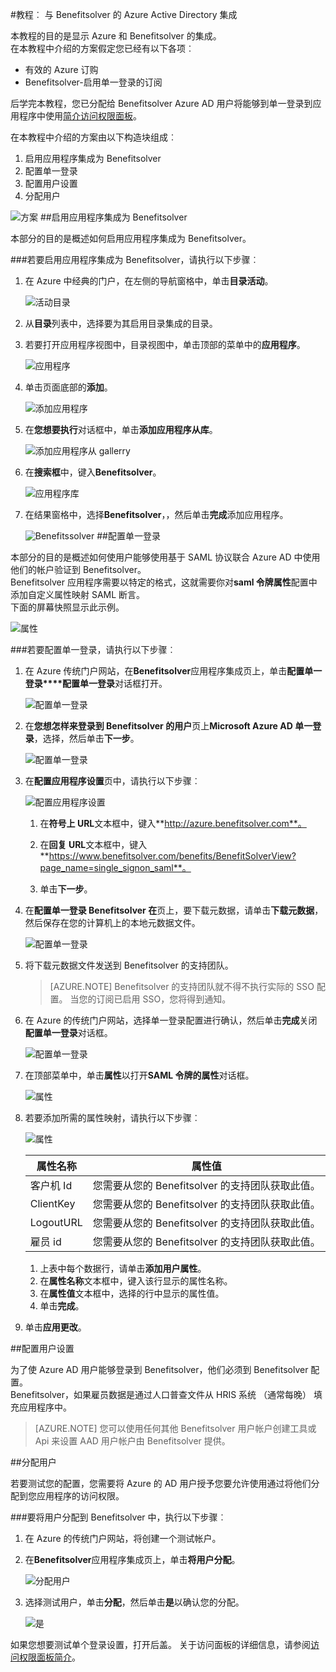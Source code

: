 <properties 
    pageTitle="教程︰ Azure Active Directory 集成与 Benefitsolver |Microsoft Azure"
    description="了解如何使用 Benefitsolver Azure Active Directory 以启用单一登录、 自动化资源调配，以及更多 ！" 
    services="active-directory" 
    authors="jeevansd"  
    documentationCenter="na" 
    manager="femila"/>
<tags 
    ms.service="active-directory" 
    ms.devlang="na" 
    ms.topic="article" 
    ms.tgt_pltfrm="na" 
    ms.workload="identity" 
    ms.date="10/10/2016" 
    ms.author="jeedes" />

#<a name="tutorial-azure-active-directory-integration-with-benefitsolver"></a>教程︰ 与 Benefitsolver 的 Azure Active Directory 集成

本教程的目的是显示 Azure 和 Benefitsolver 的集成。  
在本教程中介绍的方案假定您已经有以下各项︰

-   有效的 Azure 订购
-   Benefitsolver-启用单一登录的订阅

后学完本教程，您已分配给 Benefitsolver Azure AD 用户将能够到单一登录到应用程序中使用[简介访问权限面板](active-directory-saas-access-panel-introduction.md)。

在本教程中介绍的方案由以下构造块组成︰

1.  启用应用程序集成为 Benefitsolver
2.  配置单一登录
3.  配置用户设置
4.  分配用户

![方案](./media/active-directory-saas-benefitsolver-tutorial/IC804820.png "方案")
##<a name="enabling-the-application-integration-for-benefitsolver"></a>启用应用程序集成为 Benefitsolver

本部分的目的是概述如何启用应用程序集成为 Benefitsolver。

###<a name="to-enable-the-application-integration-for-benefitsolver-perform-the-following-steps"></a>若要启用应用程序集成为 Benefitsolver，请执行以下步骤︰

1.  在 Azure 中经典的门户，在左侧的导航窗格中，单击**目录活动**。

    ![活动目录](./media/active-directory-saas-benefitsolver-tutorial/IC700993.png "活动目录")

2.  从**目录**列表中，选择要为其启用目录集成的目录。

3.  若要打开应用程序视图中，目录视图中，单击顶部的菜单中的**应用程序**。

    ![应用程序](./media/active-directory-saas-benefitsolver-tutorial/IC700994.png "应用程序")

4.  单击页面底部的**添加**。

    ![添加应用程序](./media/active-directory-saas-benefitsolver-tutorial/IC749321.png "添加应用程序")

5.  在**您想要执行**对话框中，单击**添加应用程序从库**。

    ![添加应用程序从 gallerry](./media/active-directory-saas-benefitsolver-tutorial/IC749322.png "添加应用程序从 gallerry")

6.  在**搜索框**中，键入**Benefitsolver**。

    ![应用程序库](./media/active-directory-saas-benefitsolver-tutorial/IC804821.png "应用程序库")

7.  在结果窗格中，选择**Benefitsolver**，，然后单击**完成**添加应用程序。

    ![Benefitssolver](./media/active-directory-saas-benefitsolver-tutorial/IC804822.png "Benefitssolver")
##<a name="configuring-single-sign-on"></a>配置单一登录

本部分的目的是概述如何使用户能够使用基于 SAML 协议联合 Azure AD 中使用他们的帐户验证到 Benefitsolver。  
Benefitsolver 应用程序需要以特定的格式，这就需要你对**saml 令牌属性**配置中添加自定义属性映射 SAML 断言。  
下面的屏幕快照显示此示例。

![属性](./media/active-directory-saas-benefitsolver-tutorial/IC804823.png "属性")

###<a name="to-configure-single-sign-on-perform-the-following-steps"></a>若要配置单一登录，请执行以下步骤︰

1.  在 Azure 传统门户网站，在**Benefitsolver**应用程序集成页上，单击**配置单一登录****配置单一登录**对话框打开。

    ![配置单一登录](./media/active-directory-saas-benefitsolver-tutorial/IC804824.png "配置单一登录")

2.  在**您想怎样来登录到 Benefitsolver 的用户**页上**Microsoft Azure AD 单一登录**，选择，然后单击**下一步**。

    ![配置单一登录](./media/active-directory-saas-benefitsolver-tutorial/IC804825.png "配置单一登录")

3.  在**配置应用程序设置**页中，请执行以下步骤︰

    ![配置应用程序设置](./media/active-directory-saas-benefitsolver-tutorial/IC804826.png "配置应用程序设置")

    1.  在**符号上 URL**文本框中，键入**http://azure.benefitsolver.com**。
    2.  在**回复 URL**文本框中，键入**https://www.benefitsolver.com/benefits/BenefitSolverView?page_name=single_signon_saml**。  


    3.  单击**下一步**。

4.  在**配置单一登录 Benefitsolver 在**页上，要下载元数据，请单击**下载元数据**，然后保存在您的计算机上的本地元数据文件。

    ![配置单一登录](./media/active-directory-saas-benefitsolver-tutorial/IC804827.png "配置单一登录")

5.  将下载元数据文件发送到 Benefitsolver 的支持团队。

    >[AZURE.NOTE] Benefitsolver 的支持团队就不得不执行实际的 SSO 配置。
当您的订阅已启用 SSO，您将得到通知。

6.  在 Azure 的传统门户网站，选择单一登录配置进行确认，然后单击**完成**关闭**配置单一登录**对话框。

    ![配置单一登录](./media/active-directory-saas-benefitsolver-tutorial/IC804828.png "配置单一登录")

7.  在顶部菜单中，单击**属性**以打开**SAML 令牌的属性**对话框。

    ![属性](./media/active-directory-saas-benefitsolver-tutorial/IC795920.png "属性")

8.  若要添加所需的属性映射，请执行以下步骤︰

    ![属性](./media/active-directory-saas-benefitsolver-tutorial/IC804823.png "属性")

  	|属性名称|属性值|
  	|---|---|
  	|客户机 Id|您需要从您的 Benefitsolver 的支持团队获取此值。|
  	|ClientKey|您需要从您的 Benefitsolver 的支持团队获取此值。|
  	|LogoutURL|您需要从您的 Benefitsolver 的支持团队获取此值。|
  	|雇员 id|您需要从您的 Benefitsolver 的支持团队获取此值。|

    1.  上表中每个数据行，请单击**添加用户属性**。
    2.  在**属性名称**文本框中，键入该行显示的属性名称。
    3.  在**属性值**文本框中，选择的行中显示的属性值。
    4.  单击**完成**。

9.  单击**应用更改**。

##<a name="configuring-user-provisioning"></a>配置用户设置

为了使 Azure AD 用户能够登录到 Benefitsolver，他们必须到 Benefitsolver 配置。  
Benefitsolver，如果雇员数据是通过人口普查文件从 HRIS 系统 （通常每晚） 填充应用程序中。  

>[AZURE.NOTE] 您可以使用任何其他 Benefitsolver 用户帐户创建工具或 Api 来设置 AAD 用户帐户由 Benefitsolver 提供。

##<a name="assigning-users"></a>分配用户

若要测试您的配置，您需要将 Azure 的 AD 用户授予您要允许使用通过将他们分配到您应用程序的访问权限。

###<a name="to-assign-users-to-benefitsolver-perform-the-following-steps"></a>要将用户分配到 Benefitsolver 中，执行以下步骤︰

1.  在 Azure 的传统门户网站，将创建一个测试帐户。

2.  在**Benefitsolver**应用程序集成页上，单击**将用户分配**。

    ![分配用户](./media/active-directory-saas-benefitsolver-tutorial/IC804829.png "分配用户")

3.  选择测试用户，单击**分配**，然后单击**是**以确认您的分配。

    ![是](./media/active-directory-saas-benefitsolver-tutorial/IC767830.png "是")

如果您想要测试单个登录设置，打开后盖。 关于访问面板的详细信息，请参阅[访问权限面板简介](active-directory-saas-access-panel-introduction.md)。
